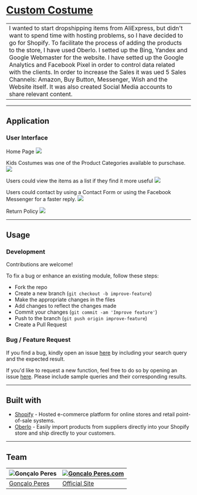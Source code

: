 # [Custom Costume](https://github.com/goncaloperes/Project-Shopify-CustomCostume)

<table>
<tr>
<td>
I wanted to start dropshipping items from AliExpress, but didn't want to spend time with hosting problems, so I have decided to go for Shopify.
  To facilitate the process of adding the products to the store, I have used Oberlo.
  I setted up the Bing, Yandex and Google Webmaster for the website.
  I have setted up the Google Analytics and Facebook Pixel in order to control data related with the clients.
  In order to increase the Sales it was ued 5 Sales Channels: Amazon, Buy Button, Messenger, Wish and the Website itself.
  It was also created Social Media accounts to share relevant content.
</td>
</tr>
</table>


---

## Application

### User Interface

Home Page
![](https://github.com/goncaloperes/Project-Shopify-CustomCostume/blob/master/Design/the-custom-costume.myshopify.com_.png)

Kids Costumes was one of the Product Categories available to purschase.
![](https://github.com/goncaloperes/Project-Shopify-CustomCostume/blob/master/Design/the-custom-costume.myshopify.com_collections_kids-costumes.png)

Users could view the items as a list if they find it more useful
![](https://github.com/goncaloperes/Project-Shopify-CustomCostume/blob/master/Design/the-custom-costume.myshopify.com_collections_kids-costumes_view%3Dlist.png)

Users could contact by using a Contact Form or using the Facebook Messenger for a faster reply.
![](https://github.com/goncaloperes/Project-Shopify-CustomCostume/blob/master/Design/the-custom-costume.myshopify.com_pages_contact-us.png)

Return Policy
![](https://github.com/goncaloperes/Project-Shopify-CustomCostume/blob/master/Design/the-custom-costume.myshopify.com_pages_return-policy.png)

---

## Usage

### Development
Contributions are welcome!

To fix a bug or enhance an existing module, follow these steps:

- Fork the repo
- Create a new branch (`git checkout -b improve-feature`)
- Make the appropriate changes in the files
- Add changes to reflect the changes made
- Commit your changes (`git commit -am 'Improve feature'`)
- Push to the branch (`git push origin improve-feature`)
- Create a Pull Request 

### Bug / Feature Request

If you find a bug, kindly open an issue [here](https://github.com/goncaloperes/Project-Shopify-CustomCostume/issues/new) by including your search query and the expected result.

If you'd like to request a new function, feel free to do so by opening an issue [here](https://github.com/goncaloperes/Project-Shopify-CustomCostume/issues/new). Please include sample queries and their corresponding results.

---

## Built with 

- [Shopify](https://www.shopify.com/) - Hosted e-commerce platform for online stores and retail point-of-sale systems.
- [Oberlo](https://www.oberlo.com/) - Easily import products from suppliers directly into your Shopify store and ship directly to your customers.

---

## Team

![Gonçalo Peres](https://media-exp2.licdn.com/mpr/mpr/shrinknp_200_200/AAIA_wDGAAAAAQAAAAAAAAqTAAAAJDBlZTE3MmI0LWNmNjgtNDM3MS1iMzRmLTI0ZGQ1MGRlMWE1Yw.jpg)  | [![Goncalo Peres.com](https://media.licdn.com/dms/image/C4D0BAQG-4uKIHXTqFA/company-logo_200_200/0?e=2129500800&v=beta&t=Mn-TfL5EthVcWGFVK1bt0cnA9JG1vH0iHAYnC4WGex4)](https://goncaloperes.com/)
---|---
[Gonçalo Peres](https://github.com/goncaloperes) |[Official Site](https://goncaloperes.com)
